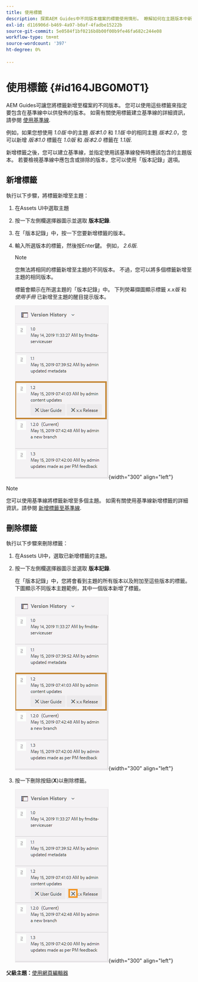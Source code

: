 ```yaml
---
title: 使用標籤
description: 探索AEM Guides中不同版本檔案的標籤使用情形。 瞭解如何在主題版本中新增或刪除標籤。
exl-id: d116906d-b469-4a97-b0af-4fadbe15222b
source-git-commit: 5e0584f1bf0216b8b00f00b9fe46fa682c244e08
workflow-type: tm+mt
source-wordcount: '397'
ht-degree: 0%

---
```


# 使用標籤 {#id164JBG0M0T1}

AEM Guides可讓您將標籤新增至檔案的不同版本。 您可以使用這些標籤來指定要包含在基準線中以供發佈的版本。 如需有關使用標籤建立基準線的詳細資訊，請參閱 [使用基準線](generate-output-use-baseline-for-publishing.md#).

例如，如果您想使用 *1.0版* 中的主題 *版本1.0* 和 *1.1版* 中的相同主題 *版本2.0*，您可以新增 *版本1.0* 標籤在 *1.0版* 和 *版本2.0* 標籤在 *1.1版*.

新增標籤之後，您可以建立基準線，並指定使用該基準線發佈時應該包含的主題版本。 若要檢視基準線中應包含或排除的版本，您可以使用「版本記錄」選項。

## 新增標籤

執行以下步驟，將標籤新增至主題：

1. 在Assets UI中選取主題
1. 按一下左側欄選擇器圖示並選取 **版本記錄**.
1. 在「版本記錄」中，按一下您要新增標籤的版本。

1. 輸入所選版本的標籤，然後按Enter鍵。 例如， *2.6版*.

   >[!NOTE]
   >
   > 您無法將相同的標籤新增至主題的不同版本。 不過，您可以將多個標籤新增至主題的相同版本。

   標籤會顯示在所選主題的「版本記錄」中。 下列熒幕擷圖顯示標籤 *x.x版* 和 *使用手冊* 已新增至主題的醒目提示版本。

   ![](images/labels.png){width="300" align="left"}

>[!NOTE]
>
> 您可以使用基準線將標籤新增至多個主題。 如需有關使用基準線新增標籤的詳細資訊，請參閱 [新增標籤至基準線](generate-output-use-baseline-for-publishing.md#id184KD0T305Z).

## 刪除標籤

執行以下步驟來刪除標籤：

1. 在Assets UI中，選取已新增標籤的主題。
1. 按一下左側欄選擇器圖示並選取 **版本記錄**.

   在「版本記錄」中，您將會看到主題的所有版本以及附加至這些版本的標籤。 下圖顯示不同版本主題範例，其中一個版本新增了標籤。

   ![](images/labels.png){width="300" align="left"}

1. 按一下刪除按鈕\(**X**\)以刪除標籤。

   ![](images/delete-labels.png){width="300" align="left"}


**父級主題：**[&#x200B;使用網頁編輯器](web-editor.md)
